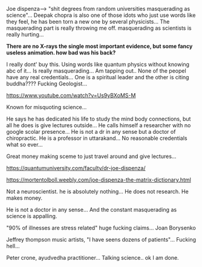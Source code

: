 Joe dispenza--> "shit degrees from random universities masquerading as
science"... Deepak chopra is also one of those idots who just use
words like they feel, he has been torn a new one by several
physicists... The masquerading part is really throwing me
off. masquerading as scientists is really hurting... 

**There are no X-rays the single most important evidence, but some fancy
useless animation. how bad was his back?**

I really dont' buy this. Using words like quantum physics without
knowing abc of it... Is really masquerading... Am tapping out.. None
of the peopel have any real credentials... One is a spiritual leader
and the other is citing buddha???? Fucking Geologist...

https://www.youtube.com/watch?v=Us9yBXoMS-M

Known for misquoting science...

He says he has dedicated his life to study the mind body connections,
but all he does is give lectures outside... He calls himself a
researcher with no google scolar presence... He is not a dr
in any sense but a doctor of chiropractic. He is a professor in
uttarakand... No reasonable credentials what so ever...

Great money making sceme to just travel around and give lectures...

https://quantumuniversity.com/faculty/dr-joe-dispenza/

https://mortentolboll.weebly.com/joe-dispenza-the-matrix-dictionary.html

Not a neuroscientist. he is absolutely nothing... He does not
research. He makes money.

He is not a doctor in any sense... And the constant masquerading as
science is appalling.


"90% of illnesses are stress related" huge fucking claims... Joan
Borysenko

Jeffrey thompson music artists, "I have seens dozens of
patients"... Fucking hell...

Peter crone, ayudvedha practitioner... Talking science.. ok I am done.


